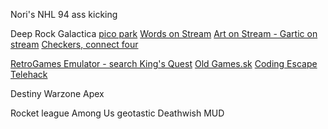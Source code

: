 Nori's NHL 94 ass kicking

Deep Rock Galactica
[pico park](https://picoparkgame.com/en/)
[Words on Stream](https://wos.gg/en/)
[Art on Stream - Gartic on stream](https://gos.gg/en/)
[Checkers, connect four](https://papergames.io/en/connect)

[RetroGames Emulator - search King's Quest](https://www.retrogames.cz/)
[Old Games.sk](https://www.oldgames.sk/)
[Coding Escape](https://escape.codingame.com)
[Telehack](https://telehack.com/)

Destiny
Warzone
Apex

Rocket league
Among Us 
geotastic
Deathwish MUD